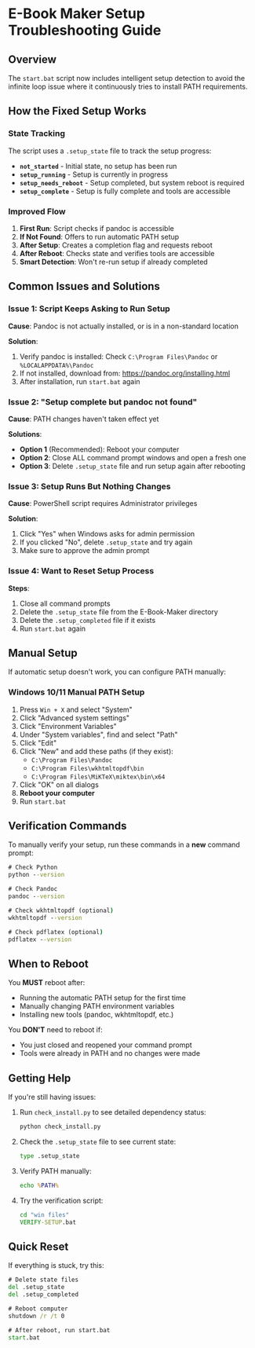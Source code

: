 # E-Book Maker Setup Troubleshooting Guide

## Overview

The `start.bat` script now includes intelligent setup detection to avoid the infinite loop issue where it continuously tries to install PATH requirements.

## How the Fixed Setup Works

### State Tracking

The script uses a `.setup_state` file to track the setup progress:

- **`not_started`** - Initial state, no setup has been run
- **`setup_running`** - Setup is currently in progress
- **`setup_needs_reboot`** - Setup completed, but system reboot is required
- **`setup_complete`** - Setup is fully complete and tools are accessible

### Improved Flow

1. **First Run**: Script checks if pandoc is accessible
2. **If Not Found**: Offers to run automatic PATH setup
3. **After Setup**: Creates a completion flag and requests reboot
4. **After Reboot**: Checks state and verifies tools are accessible
5. **Smart Detection**: Won't re-run setup if already completed

## Common Issues and Solutions

### Issue 1: Script Keeps Asking to Run Setup

**Cause**: Pandoc is not actually installed, or is in a non-standard location

**Solution**:
1. Verify pandoc is installed: Check `C:\Program Files\Pandoc` or `%LOCALAPPDATA%\Pandoc`
2. If not installed, download from: https://pandoc.org/installing.html
3. After installation, run `start.bat` again

### Issue 2: "Setup complete but pandoc not found"

**Cause**: PATH changes haven't taken effect yet

**Solutions**:
- **Option 1** (Recommended): Reboot your computer
- **Option 2**: Close ALL command prompt windows and open a fresh one
- **Option 3**: Delete `.setup_state` file and run setup again after rebooting

### Issue 3: Setup Runs But Nothing Changes

**Cause**: PowerShell script requires Administrator privileges

**Solution**:
1. Click "Yes" when Windows asks for admin permission
2. If you clicked "No", delete `.setup_state` and try again
3. Make sure to approve the admin prompt

### Issue 4: Want to Reset Setup Process

**Steps**:
1. Close all command prompts
2. Delete the `.setup_state` file from the E-Book-Maker directory
3. Delete the `.setup_completed` file if it exists
4. Run `start.bat` again

## Manual Setup

If automatic setup doesn't work, you can configure PATH manually:

### Windows 10/11 Manual PATH Setup

1. Press `Win + X` and select "System"
2. Click "Advanced system settings"
3. Click "Environment Variables"
4. Under "System variables", find and select "Path"
5. Click "Edit"
6. Click "New" and add these paths (if they exist):
   - `C:\Program Files\Pandoc`
   - `C:\Program Files\wkhtmltopdf\bin`
   - `C:\Program Files\MiKTeX\miktex\bin\x64`
7. Click "OK" on all dialogs
8. **Reboot your computer**
9. Run `start.bat`

## Verification Commands

To manually verify your setup, run these commands in a **new** command prompt:

```cmd
# Check Python
python --version

# Check Pandoc
pandoc --version

# Check wkhtmltopdf (optional)
wkhtmltopdf --version

# Check pdflatex (optional)
pdflatex --version
```

## When to Reboot

You **MUST** reboot after:
- Running the automatic PATH setup for the first time
- Manually changing PATH environment variables
- Installing new tools (pandoc, wkhtmltopdf, etc.)

You **DON'T** need to reboot if:
- You just closed and reopened your command prompt
- Tools were already in PATH and no changes were made

## Getting Help

If you're still having issues:

1. Run `check_install.py` to see detailed dependency status:
   ```cmd
   python check_install.py
   ```

2. Check the `.setup_state` file to see current state:
   ```cmd
   type .setup_state
   ```

3. Verify PATH manually:
   ```cmd
   echo %PATH%
   ```

4. Try the verification script:
   ```cmd
   cd "win files"
   VERIFY-SETUP.bat
   ```

## Quick Reset

If everything is stuck, try this:

```cmd
# Delete state files
del .setup_state
del .setup_completed

# Reboot computer
shutdown /r /t 0

# After reboot, run start.bat
start.bat
```
